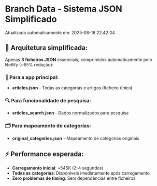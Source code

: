 # Branch Data - Sistema JSON Simplificado
Atualizado automaticamente em: 2025-08-18 22:42:04

## 🎯 Arquitetura simplificada:
Apenas **3 ficheiros JSON** essenciais, comprimidos automaticamente pelo Netlify (~65% redução):

### 📱 Para a app principal:
- **articles.json** - Todas as categorias e artigos (ficheiro único)

### 🔍 Para funcionalidade de pesquisa:
- **articles_search.json** - Dados normalizados para pesquisa

### 🗂️ Para mapeamento de categorias:
- **original_categories.json** - Mapeamento de categorias originais

## ⚡ Performance esperada:
- **Carregamento inicial**: ~545K (2-4 segundos)
- **Todas as categorias**: Disponíveis imediatamente após carregamento
- **Zero problemas de timing**: Sem dependências entre ficheiros
